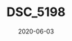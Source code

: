 ---
title: DSC_5198
date: 2020-06-03
published: true
cover_image: ./images/initial-commit.jpg
canonical_url: false
description: ""
video_url: "DuNKZ67ZuQA"
---